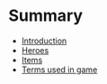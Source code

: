 # Summary

* [Introduction](README.md)
* [Heroes](heroes.md)
* [Items](aegis.md)
* [Terms used in game](terms-used-in-game.md)

